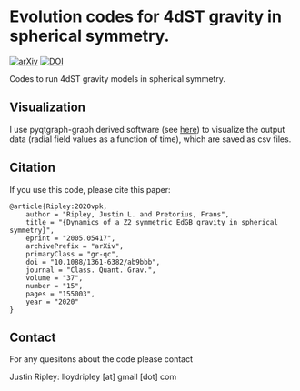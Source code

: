 # Evolution codes for 4dST gravity in spherical symmetry.

[![arXiv](https://img.shields.io/badge/arXiv-2005.05417%20-green.svg)](https://arxiv.org/abs/2005.05417)
[![DOI](https://zenodo.org/badge/DOI/10.5281/zenodo.3873503.svg)](https://doi.org/10.5281/zenodo.3873503) 

Codes to run 4dST gravity models in spherical symmetry.

## Visualization

I use pyqtgraph-graph derived software
(see [here](https://github.com/JLRipley314/sci-vis))
to visualize the output data (radial field values as a function of time),
which are saved as csv files. 

## Citation

If you use this code, please cite this paper:
```
@article{Ripley:2020vpk,
    author = "Ripley, Justin L. and Pretorius, Frans",
    title = "{Dynamics of a Z2 symmetric EdGB gravity in spherical symmetry}",
    eprint = "2005.05417",
    archivePrefix = "arXiv",
    primaryClass = "gr-qc",
    doi = "10.1088/1361-6382/ab9bbb",
    journal = "Class. Quant. Grav.",
    volume = "37",
    number = "15",
    pages = "155003",
    year = "2020"
}
```

## Contact	

For any quesitons about the code please contact

Justin Ripley: lloydripley [at] gmail [dot] com
